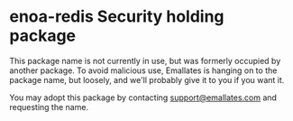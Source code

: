 # enoa-redis Security holding package

This package name is not currently in use, but was formerly occupied
by another package. To avoid malicious use, Emallates is hanging on to the
package name, but loosely, and we'll probably give it to you if you
want it.

You may adopt this package by contacting support@emallates.com and
requesting the name.